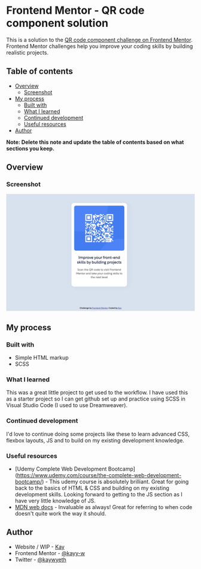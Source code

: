 # Frontend Mentor - QR code component solution

This is a solution to the [QR code component challenge on Frontend Mentor](https://www.frontendmentor.io/challenges/qr-code-component-iux_sIO_H). Frontend Mentor challenges help you improve your coding skills by building realistic projects. 

## Table of contents

- [Overview](#overview)
  - [Screenshot](#screenshot)
- [My process](#my-process)
  - [Built with](#built-with)
  - [What I learned](#what-i-learned)
  - [Continued development](#continued-development)
  - [Useful resources](#useful-resources)
- [Author](#author)

**Note: Delete this note and update the table of contents based on what sections you keep.**

## Overview

### Screenshot

![](./assets/screenshot.webp)


## My process

### Built with

- Simple HTML markup
- SCSS

### What I learned

This was a great little project to get used to the workflow. I have used this as a starter project so I can get github set up and practice using SCSS in Visual Studio Code (I used to use Dreamweaver).

### Continued development

I'd love to continue doing some projects like these to learn advanced CSS, flexbox layouts, JS and to build on my existing development knowledge.

### Useful resources

- [Udemy Complete Web Development Bootcamp] (https://www.udemy.com/course/the-complete-web-development-bootcamp/) - This udemy course is absolutely brilliant. Great for going back to the basics of HTML & CSS and building on my existing development skills. Looking forward to getting to the JS section as I have very little knowledge of JS.
- [MDN web docs](https://developer.mozilla.org/en-US/docs) - Invaluable as always! Great for referring to when code doesn't quite work the way it should.

## Author

- Website / WIP - [Kay](https://www.kaywyeth.co.uk)
- Frontend Mentor - [@kayy-w](https://www.frontendmentor.io/profile/kayy-w)
- Twitter - [@kaywyeth](https://www.twitter.com/kaywyeth)